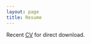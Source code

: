 ```yaml
---
layout: page
title: Resume
---
```

Recent [CV](https://drive.google.com/file/d/1fVY5JIxjo_xgSOf5yFWHIsoYVlI7yjP2/view?usp=sharing) for direct download.
